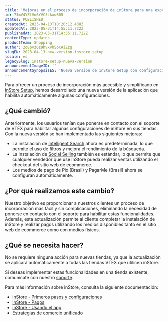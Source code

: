 ```yaml
---
title: 'Mejoras en el proceso de incorporación de inStore para una experiencia más fluida'
id: 73mV4YZfVo6YVC3Lkxw805
status: PUBLISHED
createdAt: 2023-04-13T18:20:12.438Z
updatedAt: 2023-05-31T14:55:11.722Z
publishedAt: 2023-05-31T14:55:11.722Z
contentType: updates
productTeam: Shopping
author: 2o8pvz6z9hvxvhSoKAiZzg
slugEN: 2023-04-13-new-version-instore-setup
locale: es
legacySlug: instore-setup-nueva-version
announcementImageID: ''
announcementSynopsisES: 'Nueva versión de inStore Setup con configuraciones automáticas'
---
```


Para ofrecer un proceso de incorporación más accesible y simplificado en [inStore Setup](https://apps.vtex.com/vtex-instore/p), hemos desarrollado una nueva versión de la aplicación que habilita automáticamente algunas configuraciones.

## ¿Qué cambió?

Anteriormente, los usuarios tenían que ponerse en contacto con el soporte de VTEX para habilitar algunas configuraciones de inStore en sus tiendas. Con la nueva versión se han implementado las siguientes mejoras:

* La instalación de [Intelligent Search](/es/tracks/vtex-intelligent-search--19wrbB7nEQcmwzDPl1l4Cb/3qgT47zY08biLP3d5os3DG) ahora es predeterminada, lo que permite el uso de filtros y mejora el rendimiento de la búsqueda.
* La instalación de [Social Selling](/es/tracks/instore-usando-o-app--4BYzQIwyOHvnmnCYQgLzdr/6deiffo22iKkY27PkfstXy) también es estándar, lo que permite que cualquier vendedor que use inStore pueda realizar ventas utilizando el checkout del sitio web de ecommerce.
* Los medios de pago de Pix (Brasil) y PagarMe (Brasil) ahora se configuran automáticamente.

## ¿Por qué realizamos este cambio?

Nuestro objetivo es proporcionar a nuestros clientes un proceso de incorporación más fácil y sin complicaciones, eliminando la necesidad de ponerse en contacto con el soporte para habilitar estas funcionalidades. Además, esta actualización permite al cliente completar la instalación de inStore y realizar pagos utilizando los medios disponibles tanto en el sitio web de ecommerce como con medios físicos.

## ¿Qué se necesita hacer?

No se requiere ninguna acción para nuevas tiendas, ya que la actualización se aplicará automáticamente a todas las tiendas VTEX que utilicen inStore.

Si deseas implementar estas funcionalidades en una tienda existente, comunícate con nuestro [soporte](https://support.vtex.com/hc/es/requests/es). 

Para más información sobre inStore, consulta la siguiente documentación:

* [inStore - Primeros pasos y configuraciones](/es/tracks/instore-primeiros-passos-e-configuracoes--zav76TFEZlAjnyBVL5tRc#)
* [inStore - Pagos](/es/tracks/instore-pagamentos--43B4Nr7uZva5UdwWEt3PEy#)
* [inStore - Usando el app](/es/tracks/instore-usando-o-app--4BYzQIwyOHvnmnCYQgLzdr#)
* [Estrategias de comercio unificado](/es/tracks/estrategias-de-comercio-unificado--3WGDRRhc3vf1MJb9zGncnv#)
